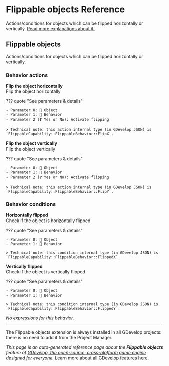 # Flippable objects Reference

Actions/conditions for objects which can be flipped horizontally or vertically. [Read more explanations about it.](/gdevelop5/objects)



## Flippable objects 

Actions/conditions for objects which can be flipped horizontally or vertically. 

### Behavior actions

**Flip the object horizontally**  
Flip the object horizontally

??? quote "See parameters & details"

    - Parameter 0: 👾 Object
    - Parameter 1: 🧩 Behavior
    - Parameter 2 (❓ Yes or No): Activate flipping

    > Technical note: this action internal type (in GDevelop JSON) is `FlippableCapability::FlippableBehavior::FlipX`.

**Flip the object vertically**  
Flip the object vertically

??? quote "See parameters & details"

    - Parameter 0: 👾 Object
    - Parameter 1: 🧩 Behavior
    - Parameter 2 (❓ Yes or No): Activate flipping

    > Technical note: this action internal type (in GDevelop JSON) is `FlippableCapability::FlippableBehavior::FlipY`.

### Behavior conditions

**Horizontally flipped**  
Check if the object is horizontally flipped

??? quote "See parameters & details"

    - Parameter 0: 👾 Object
    - Parameter 1: 🧩 Behavior

    > Technical note: this condition internal type (in GDevelop JSON) is `FlippableCapability::FlippableBehavior::FlippedX`.

**Vertically flipped**  
Check if the object is vertically flipped

??? quote "See parameters & details"

    - Parameter 0: 👾 Object
    - Parameter 1: 🧩 Behavior

    > Technical note: this condition internal type (in GDevelop JSON) is `FlippableCapability::FlippableBehavior::FlippedY`.

_No expressions for this behavior._




---

The Flippable objects extension is always installed in all GDevelop projects: there is no need to add it from the Project Manager.

*This page is an auto-generated reference page about the **Flippable objects** feature of [GDevelop, the open-source, cross-platform game engine designed for everyone](https://gdevelop.io/).* Learn more about [all GDevelop features here](/gdevelop5/all-features).